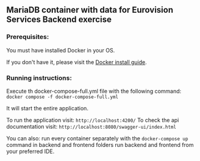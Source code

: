 ## MariaDB container with data for Eurovision Services Backend exercise

### Prerequisites:

You must have installed Docker in your OS.

If you don't have it, please visit the [Docker install guide](https://docs.docker.com/v17.09/engine/installation/).

### Running instructions:

Execute th docker-compose-full.yml file with the following command:
 `docker compose -f docker-compose-full.yml`

It will start the entire application.

To run the application visit: `http://localhost:4200/`
To check the api documentation visit: `http://localhost:8080/swagger-ui/index.html`

You can also: 
    run every container separately with the `docker-compose up` command in backend and frontend folders
    run backend and frontend from your preferred IDE.

